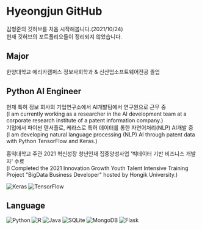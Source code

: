 # Hyeongjun GitHub
김형준의 깃허브를 처음 시작해봅니다.(2021/10/24)   
현재 깃허브의 포트폴리오들이 정리되지 않았습니다.

## Major
한양대학교 에리카캠퍼스 정보사회학과 & 신산업소프트웨어전공 졸업   

## Python AI Engineer
현재 특허 정보 회사의 기업연구소에서 AI개발팀에서 연구원으로 근무 중   
(I am currently working as a researcher in the AI development team at a corporate research institute of a patent information company.)   
기업에서 파이썬 텐서플로, 케라스로 특허 데이터를 통한 자연어처리(NLP) AI개발 중   
(I am developing natural language processing (NLP) AI through patent data with Python TensorFlow and Keras.)   

홍익대학교 주관 2021 혁신성장 청년인재 집중양성사업 '빅데이터 기반 비즈니스 개발자' 수료   
(I Completed the 2021 Innovation Growth Youth Talent Intensive Training Project "BigData Business Developer" hosted by Hongik University.)      

![Keras](https://img.shields.io/badge/Keras-%23D00000.svg?style=for-the-badge&logo=Keras&logoColor=white)
![TensorFlow](https://img.shields.io/badge/TensorFlow-%23FF6F00.svg?style=for-the-badge&logo=TensorFlow&logoColor=white)

## Language
![Python](https://img.shields.io/badge/python-3670A0?style=for-the-badge&logo=python&logoColor=ffdd54)
![R](https://img.shields.io/badge/r-%23276DC3.svg?style=for-the-badge&logo=r&logoColor=white)
![Java](https://img.shields.io/badge/java-%23ED8B00.svg?style=for-the-badge&logo=java&logoColor=white) 
![SQLite](https://img.shields.io/badge/sqlite-%2307405e.svg?style=for-the-badge&logo=sqlite&logoColor=white)
![MongoDB](https://img.shields.io/badge/MongoDB-%234ea94b.svg?style=for-the-badge&logo=mongodb&logoColor=white)
![Flask](https://img.shields.io/badge/flask-%23000.svg?style=for-the-badge&logo=flask&logoColor=white)


